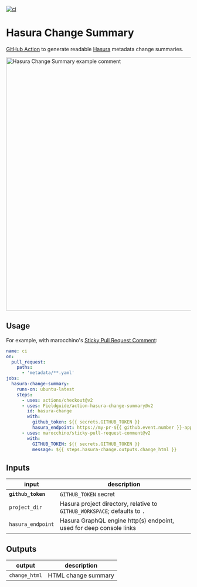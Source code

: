 [![ci](https://github.com/Fieldguide/action-hasura-change-summary/actions/workflows/ci.yml/badge.svg)](https://github.com/Fieldguide/action-hasura-change-summary/actions/workflows/ci.yml)

# Hasura Change Summary

[GitHub Action](https://github.com/features/actions) to generate readable [Hasura](https://hasura.io/) metadata change summaries.

<img src="https://user-images.githubusercontent.com/847532/169708857-5aed1ebb-76c4-43de-8309-469c0e8cf2f2.jpg" alt="Hasura Change Summary example comment" width="689">

## Usage

For example, with marocchino's [Sticky Pull Request Comment](https://github.com/marocchino/sticky-pull-request-comment):

```yaml
name: ci
on:
  pull_request:
    paths:
      - 'metadata/**.yaml'
jobs:
  hasura-change-summary:
    runs-on: ubuntu-latest
    steps:
      - uses: actions/checkout@v2
      - uses: Fieldguide/action-hasura-change-summary@v2
        id: hasura-change
        with:
          github_token: ${{ secrets.GITHUB_TOKEN }}
          hasura_endpoint: https://my-pr-${{ github.event.number }}-app.example.com
      - uses: marocchino/sticky-pull-request-comment@v2
        with:
          GITHUB_TOKEN: ${{ secrets.GITHUB_TOKEN }}
          message: ${{ steps.hasura-change.outputs.change_html }}
```

## Inputs

| input              | description                                                               |
| ------------------ | ------------------------------------------------------------------------- |
| **`github_token`** | `GITHUB_TOKEN` secret                                                     |
| `project_dir`      | Hasura project directory, relative to `GITHUB_WORKSPACE`; defaults to `.` |
| `hasura_endpoint`  | Hasura GraphQL engine http(s) endpoint, used for deep console links       |

## Outputs

| output        | description         |
| ------------- | ------------------- |
| `change_html` | HTML change summary |
